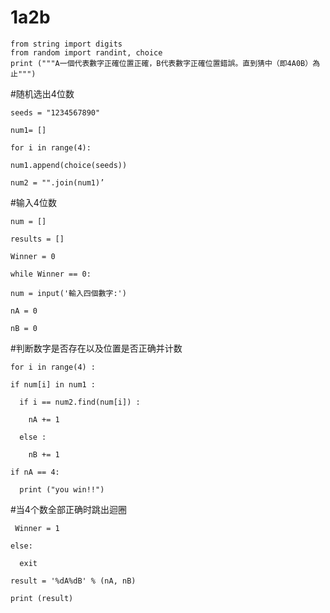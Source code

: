 # 1a2b

    from string import digits
    from random import randint, choice
    print ("""A一個代表數字正確位置正確，B代表數字正確位置錯誤。直到猜中（即4A0B）為止""")
 
#随机选出4位数

    seeds = "1234567890"

    num1= []

    for i in range(4):

    num1.append(choice(seeds))
  
    num2 = "".join(num1)’

#输入4位数

    num = [] 

    results = []

    Winner = 0

    while Winner == 0:

    num = input('輸入四個數字:')
  
    nA = 0 
  
    nB = 0

#判断数字是否存在以及位置是否正确并计数

    for i in range(4) :
  
    if num[i] in num1 :
    
      if i == num2.find(num[i]) :
      
        nA += 1
        
      else :
      
        nB += 1
        
    if nA == 4:
    
      print ("you win!!")

#当4个数全部正确时跳出迴圈

     Winner = 1
      
    else:
    
      exit
      
    result = '%dA%dB' % (nA, nB)
    
    print (result)
  
